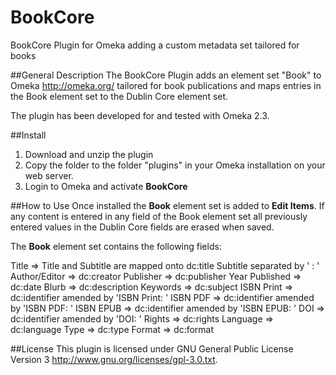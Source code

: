 # BookCore
BookCore Plugin for Omeka adding a custom metadata set tailored for books

##General Description
The BookCore Plugin adds an element set "Book" to Omeka <http://omeka.org/> tailored for book publications and maps entries in the Book element set to the Dublin Core element set.

The plugin has been developed for and tested with Omeka 2.3.

##Install
1) Download and unzip the plugin
2) Copy the folder to the folder "plugins" in your Omeka installation on your web server.
3) Login to Omeka and activate **BookCore**

##How to Use
Once installed the **Book** element set is added to **Edit Items**. If any content is entered in any field of the Book element set all previously entered values in the Dublin Core fields are erased when saved.

The **Book** element set contains the following fields:

Title 					=> Title and Subtitle are mapped onto dc:title 
Subtitle					   separated by ' : '
Author/Editor 	=> dc:creator
Publisher 			=> dc:publisher
Year Published	=> dc:date
Blurb					=> dc:description
Keywords			=> dc:subject
ISBN Print			=> dc:identifier amended by 'ISBN Print: '
ISBN PDF			=> dc:identifier amended by 'ISBN PDF: '
ISBN EPUB			=> dc:identifier amended by 'ISBN EPUB: '
DOI						=> dc:identifier amended by 'DOI: '
Rights					=> dc:rights
Language			=> dc:language
Type					=> dc:type
Format				=> dc:format

##License
This plugin is licensed under GNU General Public License Version 3 <http://www.gnu.org/licenses/gpl-3.0.txt>.
